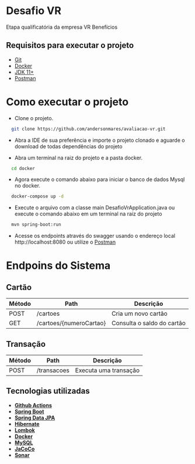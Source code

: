 # Desafio VR
Etapa qualificatória da empresa VR Benefícios

## Requisitos para executar o projeto
- [Git](https://git-scm.com/)
- [Docker](https://www.docker.com/)
- [JDK 11+](https://www.oracle.com/br/java/technologies/javase/jdk11-archive-downloads.html)
- [Postman](https://www.postman.com/)

# Como executar o projeto
- Clone o projeto.
```bash
  git clone https://github.com/andersonmares/avaliacao-vr.git
```

- Abra a IDE de sua preferência e importe o projeto clonado e aguarde o download de todas dependências do projeto

- Abra um terminal na raiz do projeto e a pasta docker.
```bash
  cd docker
```

- Agora execute o comando abaixo para iniciar o banco de dados Mysql no docker.
```bash
  docker-compose up -d
```

- Execute o arquivo com a classe main DesafioVrApplication.java ou execute o comando abaixo em um terminal na raiz do projeto
```bash
  mvn spring-boot:run
```

- Acesse os endpoints através do swagger usando o endereço local http://localhost:8080 ou utilize o [Postman](https://www.postman.com/)


# Endpoins do Sistema

## Cartão
| Método  | Path  | Descrição  |
| ------------ | ------------ | ------------ |
| POST  |  /cartoes | Cria um novo cartão |
| GET  |  /cartoes/{numeroCartao} | Consulta o saldo do cartão |

## Transação
| Método  | Path  | Descrição  |
| ------------ | ------------ | ------------ |
| POST  |  /transacoes | Executa uma transação |

## Tecnologias utilizadas

- **[Github Actions](https://github.com/features/actions)**
- **[Spring Boot](https://spring.io/projects/spring-boot)**
- **[Spring Data JPA](https://spring.io/projects/spring-data-jpa#overview)**
- **[Hibernate](https://hibernate.org/orm/)**
- **[Lombok](https://projectlombok.org/)**
- **[Docker](https://www.docker.com/)**
- **[MySQL](https://www.mysql.com/)**
- **[JaCoCo](https://www.eclemma.org/jacoco/)**
- **[Sonar](https://www.sonarsource.com/)**
